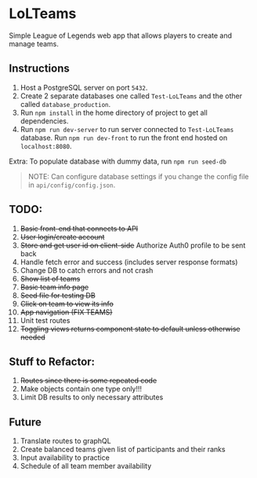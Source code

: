 # LoLTeams
Simple League of Legends web app that allows players to create and manage teams.

## Instructions
1. Host a PostgreSQL server on port `5432`.
2. Create 2 separate databases one called `Test-LoLTeams` and the other called `database_production`.
3. Run `npm install` in the home directory of project to get all dependencies.
4. Run `npm run dev-server` to run server connected to `Test-LoLTeams` database. Run `npm run dev-front` to run the front end hosted on `localhost:8080`.

Extra: To populate database with dummy data, run `npm run seed-db`

>NOTE: Can configure database settings if you change the config file in `api/config/config.json`.

## TODO:
1. ~~Basic front-end that connects to API~~
2. ~~User login/create account~~
3. ~~Store and get user id on client-side~~ Authorize Auth0 profile to be sent back
4. Handle fetch error and success (includes server response formats)
5. Change DB to catch errors and not crash
6. ~~Show list of teams~~
7. ~~Basic team info page~~
8. ~~Seed file for testing DB~~
9. ~~Click on team to view its info~~
10. ~~App navigation (FIX TEAMS)~~
11. Unit test routes
12. ~~Toggling views returns component state to default unless otherwise needed~~


## Stuff to Refactor:
1. ~~Routes since there is some repeated code~~
2. Make objects contain one type only!!!
3. Limit DB results to only necessary attributes


## Future
1. Translate routes to graphQL
2. Create balanced teams given list of participants and their ranks
3. Input availability to practice
4. Schedule of all team member availability
